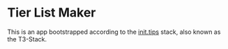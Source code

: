 # Tier List Maker

This is an app bootstrapped according to the [init.tips](https://init.tips) stack, also known as the T3-Stack.
